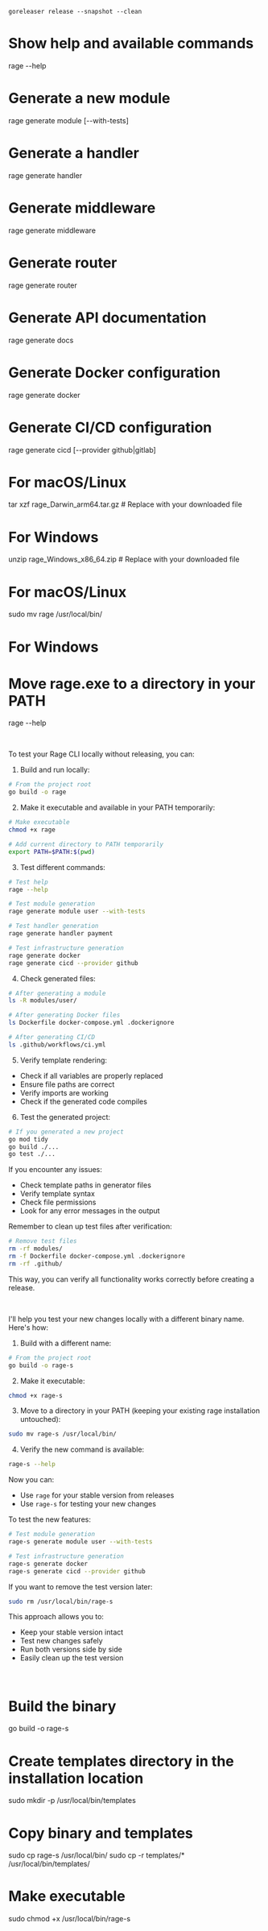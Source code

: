 `goreleaser release --snapshot --clean`

# Show help and available commands
rage --help

# Generate a new module
rage generate module <module-name> [--with-tests]

# Generate a handler
rage generate handler <handler-name>

# Generate middleware
rage generate middleware <middleware-name>

# Generate router
rage generate router <router-name>

# Generate API documentation
rage generate docs

# Generate Docker configuration
rage generate docker

# Generate CI/CD configuration
rage generate cicd [--provider github|gitlab]

# For macOS/Linux
tar xzf rage_Darwin_arm64.tar.gz  # Replace with your downloaded file

# For Windows
unzip rage_Windows_x86_64.zip     # Replace with your downloaded file

# For macOS/Linux
sudo mv rage /usr/local/bin/

# For Windows
# Move rage.exe to a directory in your PATH

rage --help

<br>




          
To test your Rage CLI locally without releasing, you can:

1. Build and run locally:
```bash
# From the project root
go build -o rage
```

2. Make it executable and available in your PATH temporarily:
```bash
# Make executable
chmod +x rage

# Add current directory to PATH temporarily
export PATH=$PATH:$(pwd)
```

3. Test different commands:
```bash
# Test help
rage --help

# Test module generation
rage generate module user --with-tests

# Test handler generation
rage generate handler payment

# Test infrastructure generation
rage generate docker
rage generate cicd --provider github
```

4. Check generated files:
```bash
# After generating a module
ls -R modules/user/

# After generating Docker files
ls Dockerfile docker-compose.yml .dockerignore

# After generating CI/CD
ls .github/workflows/ci.yml
```

5. Verify template rendering:
- Check if all variables are properly replaced
- Ensure file paths are correct
- Verify imports are working
- Check if the generated code compiles

6. Test the generated project:
```bash
# If you generated a new project
go mod tidy
go build ./...
go test ./...
```

If you encounter any issues:
- Check template paths in generator files
- Verify template syntax
- Check file permissions
- Look for any error messages in the output

Remember to clean up test files after verification:
```bash
# Remove test files
rm -rf modules/
rm -f Dockerfile docker-compose.yml .dockerignore
rm -rf .github/
```

This way, you can verify all functionality works correctly before creating a release.

<br>





          
I'll help you test your new changes locally with a different binary name. Here's how:

1. Build with a different name:
```bash
# From the project root
go build -o rage-s
```

2. Make it executable:
```bash
chmod +x rage-s
```

3. Move to a directory in your PATH (keeping your existing rage installation untouched):
```bash
sudo mv rage-s /usr/local/bin/
```

4. Verify the new command is available:
```bash
rage-s --help
```

Now you can:
- Use `rage` for your stable version from releases
- Use `rage-s` for testing your new changes

To test the new features:
```bash
# Test module generation
rage-s generate module user --with-tests

# Test infrastructure generation
rage-s generate docker
rage-s generate cicd --provider github
```

If you want to remove the test version later:
```bash
sudo rm /usr/local/bin/rage-s
```

This approach allows you to:
- Keep your stable version intact
- Test new changes safely
- Run both versions side by side
- Easily clean up the test version


<br>


# Build the binary
go build -o rage-s

# Create templates directory in the installation location
sudo mkdir -p /usr/local/bin/templates

# Copy binary and templates
sudo cp rage-s /usr/local/bin/
sudo cp -r templates/* /usr/local/bin/templates/

# Make executable
sudo chmod +x /usr/local/bin/rage-s